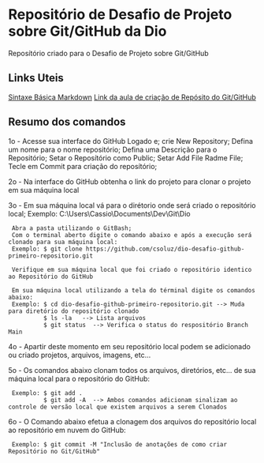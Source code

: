 # Repositório de Desafio de Projeto sobre Git/GitHub da Dio
Reposítório criado para o Desafio de Projeto sobre Git/GitHub

## Links Uteis
[Sintaxe Básica Markdown](https://www.markdownguide.org/getting-started/)
[Link da aula de criação de Repósito do Git/GitHub](https://web.dio.me/lab/criando-seu-primeiro-repositorio-no-github-para-compartilhar-seu-progresso/learning/e714fb1c-4990-4c47-99a5-d97703e40b4d)

## Resumo dos comandos

1o - Acesse sua interface do GitHub Logado e;
     crie New Repository;
     Defina um nome para o nome repositório;
     Defina uma Descrição para o Repositório;
     Setar o Reposítório como Public;
     Setar Add File Radme File;
     Tecle em Commit para criação do reposítório;

2o - Na interface do GitHub obtenha o link do projeto para clonar o projeto em sua máquina local
     
3o - Em sua máquina local vá para o dirétorio onde será criado o repositório local;
     Exemplo: C:\Users\Cassio\Documents\Dev\Git\Dio
     
     Abra a pasta utilizando o GitBash;
     Com o terminal aberto digite o comando abaixo e após a execução será clonado para sua máquina local:
     Exemplo: $ git clone https://github.com/csoluz/dio-desafio-github-primeiro-repositorio.git
     
     Verifique em sua máquina local que foi criado o repositório identico ao Repositório do GitHub
     
     Em sua máquina local utilizando a tela do términal digite os comandos abaixo:
     Exemplo: $ cd dio-desafio-github-primeiro-repositorio.git --> Muda para diretório do repositório clonado
              $ ls -la   --> Lista arquivos
              $ git status  --> Verifica o status do respositório Branch Main
             
4o - Apartir deste momento em seu repositório local podem se adicionado ou criado projetos, arquivos, imagens, etc...

5o - Os comandos abaixo clonam todos os arquivos, diretórios, etc... de sua máquina local para o repositório do GitHub:

     Exemplo: $ git add .   
              $ git add -A  --> Ambos comandos adicionam sinalizam ao controle de versão local que existem arquivos a serem Clonados
              
6o - O Comando abaixo efetua a clonagem dos arquivos do repositório local ao repositório em nuvem do GitHub:

     Exemplo: $ git commit -M "Inclusão de anotações de como criar Repositório no Git/GitHub"
              
              
     
